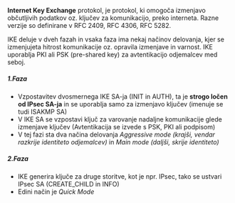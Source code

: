 **Internet Key Exchange** protokol, je protokol, ki omogoča izmenjavo občutljivih podatkov oz. ključev za komunikacijo, preko interneta. Razne verzije so definirane v RFC 2409, RFC 4306, RFC 5282.

IKE deluje v dveh fazah in vsaka faza ima nekaj načinov delovanja, kjer se izmenjujeta hitrost komunikacije oz. opravila izmenjave in varnost. IKE uporablja PKI ali PSK (pre-shared key) za avtentikacijo odjemalcev med seboj.
##### 1.Faza
- Vzpostavitev dvosmernega IKE SA-ja (INIT in AUTH), ta je **strogo ločen od IPsec SA-ja** in se uporablja samo za izmenjavo ključev (imenuje se tudi ISAKMP SA)
- V IKE SA se vzpostavi ključ za varovanje nadaljne komunikacije glede izmenjave ključev (Avtentikacija se izvede s PSK, PKI ali podpisom)
- V tej fazi sta dva načina delovanja *Aggressive mode (krajši, vendar razkrije identiteto odjemalcev)* in *Main mode (daljši, skrije identiteto)*

##### 2.Faza
- IKE generira ključe za druge storitve, kot je npr. IPsec, tako se ustvari IPsec SA (CREATE_CHILD in INFO)
- Edini način je *Quick Mode*

